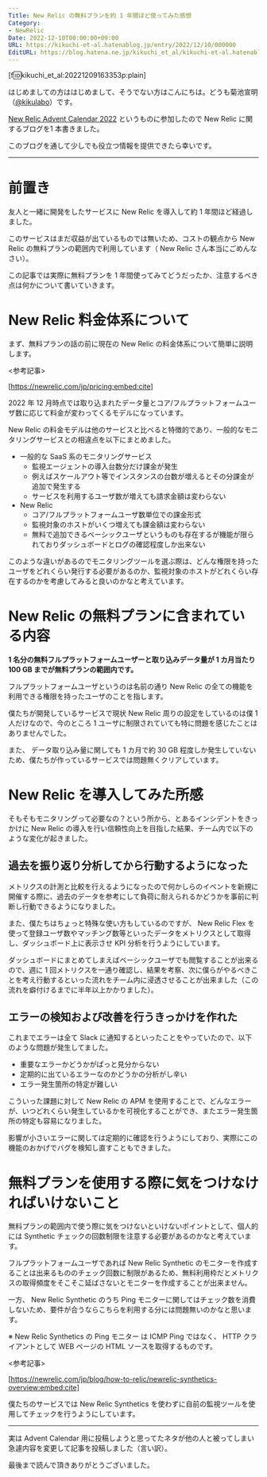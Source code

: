 ```yaml
---
Title: New Relic の無料プランを約 1 年間ほど使ってみた感想
Category:
- NewRelic
Date: 2022-12-10T00:00:00+09:00
URL: https://kikuchi-et-al.hatenablog.jp/entry/2022/12/10/000000
EditURL: https://blog.hatena.ne.jp/kikuchi_et_al/kikuchi-et-al.hatenablog.jp/atom/entry/4207112889943594764
---
```


[f:id:kikuchi_et_al:20221209163353p:plain]

はじめましての方ははじめまして、そうでない方はこんにちは。どうも菊池宣明（[@kikulabo](https://twitter.com/kikulabo)）です。

[New Relic Advent Calendar 2022](https://qiita.com/advent-calendar/2022/newrelic) というものに参加したので New Relic に関するブログを1 本書きました。

このブログを通して少しでも役立つ情報を提供できたら幸いです。

---

# 前置き

友人と一緒に開発をしたサービスに New Relic を導入して約 1 年間ほど経過しました。

このサービスはまだ収益が出ているものでは無いため、コストの観点から New Relic の無料プランの範囲内で利用しています（ New Relic さん本当にごめんなさい）。

この記事では実際に無料プランを 1 年間使ってみてどうだったか、注意するべき点は何かについて書いていきます。

# New Relic 料金体系について

まず、無料プランの話の前に現在の New Relic の料金体系について簡単に説明します。

<参考記事>

[https://newrelic.com/jp/pricing:embed:cite]

2022 年 12 月時点では取り込まれたデータ量とコア/フルプラットフォームユーザ数に応じて料金が変わってくるモデルになっています。

New Relic の料金モデルは他のサービスと比べると特徴的であり、一般的なモニタリングサービスとの相違点を以下にまとめました。

  - 一般的な SaaS 系のモニタリングサービス
      - 監視エージェントの導入台数分だけ課金が発生
      - 例えばスケールアウト等でインスタンスの台数が増えるとその分課金が追加で発生する
      - サービスを利用するユーザ数が増えても請求金額は変わらない
  - New Relic
      - コア/フルプラットフォームユーザ数単位での課金形式
      - 監視対象のホストがいくつ増えても課金額は変わらない
      - 無料で追加できるベーシックユーザというものも存在するが機能が限られておりダッシュボードとログの確認程度しか出来ない

このような違いがあるのでモニタリングツールを選ぶ際は、どんな権限を持ったユーザをどれくらい発行する必要があるのか、監視対象のホストがどれくらい存在するのかを考慮してみると良いのかなと考えています。

# New Relic の無料プランに含まれている内容

**1 名分の無料フルプラットフォームユーザーと取り込みデータ量が 1 カ月当たり 100 GB までが無料プランの範囲内です。**

フルプラットフォームユーザというのは名前の通り New Relic の全ての機能を利用できる権限を持ったユーザのことを指します。

僕たちが開発しているサービスで現状 New Relic 周りの設定をしているのは僕 1 人だけなので、今のところ 1 ユーザに制限されていても特に問題を感じたことはありませんでした。

また、 データ取り込み量に関しても 1 カ月で約 30 GB 程度しか発生していないため、僕たちが作っているサービスでは問題無くクリアしています。

# New Relic を導入してみた所感

そもそもモニタリングって必要なの？という所から、とあるインシデントをきっかけに New Relic の導入を行い信頼性向上を目指した結果、チーム内で以下のような変化が起きました。

## 過去を振り返り分析してから行動するようになった

メトリクスの計測と比較を行えるようになったので何かしらのイベントを新規に開催する際に、過去のデータを参考にして負荷に耐えられるかどうかを事前に判断し行動できるようになりました。

また、僕たちはちょっと特殊な使い方もしているのですが、 New Relic Flex を使って登録ユーザ数やマッチング数等といったデータをメトリクスとして取得し、ダッシュボード上に表示させ KPI 分析を行うようにしています。

ダッシュボードにまとめてしまえばベーシックユーザでも閲覧することが出来るので、週に 1 回メトリクスを一通り確認し、結果を考察、次に僕らがやるべきことを考え行動するといった流れをチーム内に浸透させることが出来ました（この流れを癖付けるまでに半年以上かかりました）。

## エラーの検知および改善を行うきっかけを作れた

これまでエラーは全て Slack に通知するといったことをやっていたので、以下のような問題が発生してました。

- 重要なエラーかどうかがぱっと見分からない
- 定期的に出ているエラーなのかどうかの分析がし辛い
- エラー発生箇所の特定が難しい

こういった課題に対して New Relic の APM を使用することで、どんなエラーが、いつどれくらい発生しているかを可視化することができ、またエラー発生箇所の特定も容易になりました。

影響が小さいエラーに関しては定期的に確認を行うようにしており、実際にこの機能のおかげでバグを検知し直すこともできました。

# 無料プランを使用する際に気をつけなければいけないこと

無料プランの範囲内で使う際に気をつけないといけないポイントとして、個人的には Synthetic チェックの回数制限を注意する必要があるのかなと考えています。

フルプラットフォームユーザであれば New Relic Synthetic のモニターを作成することは出来るもののチェック回数に制限があるため、無料利用枠だとメトリクスの取得頻度をそこそこ延ばさないとモニターを作成することが出来ません。

一方、 New Relic Synthetic のうち Ping モニターに関してはチェック数を消費しないため、要件が合うならこちらを利用する分には問題無いのかなと思います。

※ New Relic Synthetics の Ping モニター は ICMP Ping ではなく、 HTTP クライアントとして WEB ページの HTML ソースを取得するものです。

<参考記事>

[https://newrelic.com/jp/blog/how-to-relic/newrelic-synthetics-overview:embed:cite]

僕たちのサービスでは New Relic Synthetics を使わずに自前の監視ツールを使用してチェックを行うようにしています。

---

実は Advent Calendar 用に投稿しようと思ってたネタが他の人と被ってしまい急遽内容を変更して記事を投稿しました（言い訳）。

最後まで読んで頂きありがとうございました。
